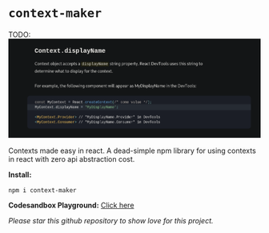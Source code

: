# `context-maker`

TODO: ![](./ss-add-feature.png)

Contexts made easy in react. A dead-simple npm library for using contexts in react with zero api abstraction cost.

**Install:**

```bash
npm i context-maker
```

**Codesandbox Playground:** [Click here](https://codesandbox.io/s/usecontext-genericway-eg-4-most-simple-builtin-usestate-forked-for-library-0f9l7v?file=/src/lib.js:0-560)

*Please star this github repository to show love for this project.*
